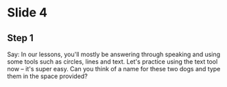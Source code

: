 # Slide 4

## Step 1

Say: In our lessons, you'll mostly be answering through speaking and using some tools such as circles, lines and text. Let's practice using the text tool now – it's super easy. Can you think of a name for these two dogs and type them in the space provided?
